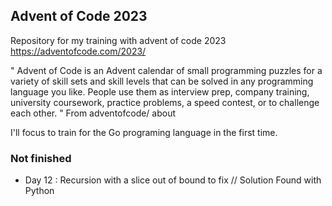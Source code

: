 ## Advent of Code 2023

Repository for my training with advent of code 2023
https://adventofcode.com/2023/

" Advent of Code is an Advent calendar of small programming puzzles for a variety of skill sets and skill levels that can be solved in any programming language you like. People use them as interview prep, company training, university coursework, practice problems, a speed contest, or to challenge each other. "
From adventofcode/ about

I'll focus to train for the Go programing language in the first time.

### Not finished

- Day 12 : Recursion with a slice out of bound to fix // Solution Found with Python
